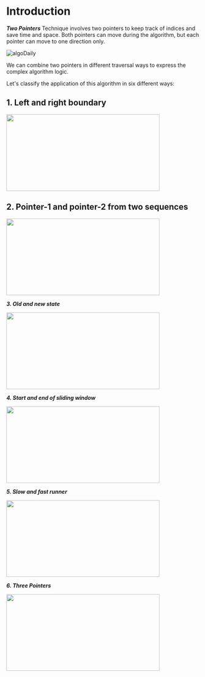 # Introduction

***Two Pointers*** Technique involves two pointers to keep track of indices and save time and space. Both pointers can move during the algorithm, but each pointer can move to one direction only.

![algoDaily](https://i.imgur.com/DCBlTvH.jpg)

We can combine two pointers in different traversal ways to express the complex algorithm logic.

Let's classify the application of this algorithm in six different ways:

## 1. Left and right boundary

<img src="https://i.imgur.com/YO4Okl2.jpg" height = 200 width = 400> 

## 2. Pointer-1 and pointer-2 from two sequences

<img src = "https://i.imgur.com/Gb6TJbr.jpg" height = 200 width = 400>

***3. Old and new state***

<img src="https://i.imgur.com/FQ2tHKR.png" height = 200 width = 400> 

***4. Start and end of sliding window***

<img src="https://i.imgur.com/m91R02d.jpg" height = 200 width = 400> 

***5. Slow and fast runner***

<img src="https://i.imgur.com/vXYi1md.jpg" height = 200 width = 400> 

***6. Three Pointers***

<img src="https://i.imgur.com/DySaN6S.png" height = 200 width = 400> 
